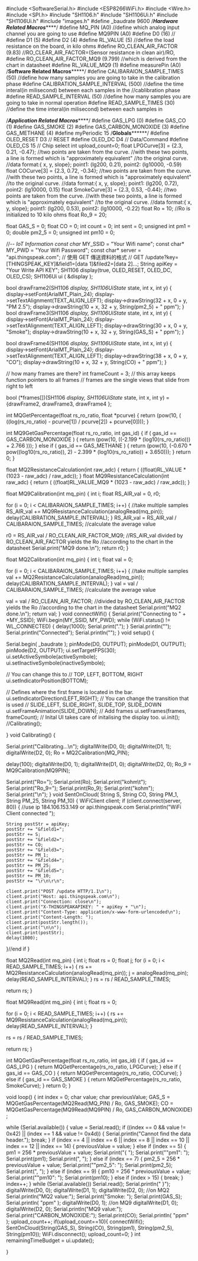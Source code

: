 #include <SoftwareSerial.h>
#include <ESP8266WiFi.h>
#include <Wire.h>
#include <SPI.h>
#include "SH1106.h"
#include "SH1106Ui.h"
#include "SH1106Ui.h"
#include "images.h"
#define _baudrate   9600
/*********Hardware Related Macros*************/
#define         MQ_PIN                       (A0)     //define which analog input channel you are going to use
#define         MQ9PIN                       (A0)
#define         D0                           (16) //
#define         D1                           (5)
#define         D2                           (4)
#define         RL_VALUE                     (5)     //define the load resistance on the board, in kilo ohms
#define         RO_CLEAN_AIR_FACTOR          (9.83)  //RO_CLEAR_AIR_FACTOR=(Sensor resistance in clean air)/RO,
#define         RO_CLEAN_AIR_FACTOR_MQ9      (9.799)                                                     //which is derived from the chart in datasheet
#define         RL_VALUE_MQ9                 (1)
#define         measurePin                  (A0)
/********Software Related Macros*************/
#define         CALIBARAION_SAMPLE_TIMES     (50)    //define how many samples you are going to take in the calibration phase
#define         CALIBRATION_SAMPLE_INTERVAL  (500)   //define the time interal(in milisecond) between each samples in the
//cablibration phase
#define         READ_SAMPLE_INTERVAL         (50)    //define how many samples you are going to take in normal operation
#define         READ_SAMPLE_TIMES            (30)     //define the time interal(in milisecond) between each samples in 

/*******Application Related Macros***********/
#define         GAS_LPG                      (0)
#define         GAS_CO                       (1)
#define         GAS_SMOKE                    (2)
#define         GAS_CARBON_MONOXIDE          (3)
#define         GAS_METHANE                  (4)
#define         myPeriodic                    15
/**********Globals****************/
#define OLED_RESET  D3   // RESET
#define OLED_DC     D4   // Data/Command
#define OLED_CS     15   // Chip select
int upload_count=0;
float           LPGCurve[3]  =  {2.3, 0.21, -0.47}; //two points are taken from the curve.
//with these two points, a line is formed which is "approximately equivalent"
//to the original curve.
//data format:{ x, y, slope}; point1: (lg200, 0.21), point2: (lg10000, -0.59)
float           COCurve[3]  =  {2.3, 0.72, -0.34};  //two points are taken from the curve.
//with these two points, a line is formed which is "approximately equivalent"
//to the original curve.
//data format:{ x, y, slope}; point1: (lg200, 0.72), point2: (lg10000,  0.15)
float           SmokeCurve[3] = {2.3, 0.53, -0.44}; //two points are taken from the curve.
//with these two points, a line is formed which is "approximately equivalent"
//to the original curve.
//data format:{ x, y, slope}; point1: (lg200, 0.53), point2: (lg10000,  -0.22)
float           Ro           =  10;                 //Ro is initialized to 10 kilo ohms
float           Ro_9         =  20;

float GAS_S = 0;      float CO = 0;
int count = 0;
int sent = 0;
unsigned int pm1 = 0;
double pm2_5 = 0;
unsigned int pm10 = 0;

//*-- IoT Information
const char* MY_SSID = "Your Wifi name";
const char* MY_PWD = "Your Wifi Password";
const char* server = "api.thingspeak.com";
// 使用 GET 傳送資料的格式
// GET /update?key=[THINGSPEAK_KEY]&field1=[data 1]&filed2=[data 2]...;
String apiKey = "Your Write API KEY";
SH1106 display(true, OLED_RESET, OLED_DC, OLED_CS);
SH1106Ui ui     ( &display );

bool drawFrame2(SH1106 *display, SH1106UiState* state, int x, int y) {
  display->setFont(ArialMT_Plain_24);
  display->setTextAlignment(TEXT_ALIGN_LEFT);
  display->drawString(32 + x, 0 + y, "PM 2.5");
  display->drawString(10 + x, 32 + y, String(pm2_5) + "  ppm");
}
bool drawFrame3(SH1106 *display, SH1106UiState* state, int x, int y) {
  display->setFont(ArialMT_Plain_24);
  display->setTextAlignment(TEXT_ALIGN_LEFT);
  display->drawString(30 + x, 0 + y, "Smoke");
  display->drawString(10 + x, 32 + y, String(GAS_S) + "  ppm");
}

bool drawFrame4(SH1106 *display, SH1106UiState* state, int x, int y) {
  display->setFont(ArialMT_Plain_24);
  display->setTextAlignment(TEXT_ALIGN_LEFT);
  display->drawString(38 + x, 0 + y, "CO");
  display->drawString(10 + x, 32 + y, String(CO) + "  ppm");
}

// how many frames are there?
int frameCount = 3;
// this array keeps function pointers to all frames
// frames are the single views that slide from right to left

bool (*frames[])(SH1106 *display, SH1106UiState* state, int x, int y) = {drawFrame2, drawFrame3, drawFrame4 };

int  MQGetPercentage(float rs_ro_ratio, float *pcurve)
{
  return (pow(10, ( ((log(rs_ro_ratio) - pcurve[1]) / pcurve[2]) + pcurve[0])));
}

int MQ9GetGasPercentage(float rs_ro_ratio, int gas_id)
{
  if ( gas_id == GAS_CARBON_MONOXIDE ) {
    return (pow(10, ((-2.199 * (log10(rs_ro_ratio))) + 2.766 )));
  } else if ( gas_id == GAS_METHANE ) {
    return (pow(10, (-0.670 * pow((log10(rs_ro_ratio)), 2) - 2.399 * (log10(rs_ro_ratio)) + 3.650)));
  }
  return 0;
}

float MQ2ResistanceCalculation(int raw_adc)
{
  return ( ((float)RL_VALUE * (1023 - raw_adc) / raw_adc));
}
float MQ9ResistanceCalculation(int raw_adc)
{
  return ( ((float)RL_VALUE_MQ9 * (1023 - raw_adc) / raw_adc));
}

float MQ9Calibration(int mq_pin)
{
  int i;
  float RS_AIR_val = 0, r0;

  for (i = 0; i < CALIBARAION_SAMPLE_TIMES; i++) {               //take multiple samples
    RS_AIR_val += MQ9ResistanceCalculation(analogRead(mq_pin));
    delay(CALIBRATION_SAMPLE_INTERVAL);
  }
  RS_AIR_val = RS_AIR_val / CALIBARAION_SAMPLE_TIMES;            //calculate the average value

  r0 = RS_AIR_val / RO_CLEAN_AIR_FACTOR_MQ9;                    //RS_AIR_val divided by RO_CLEAN_AIR_FACTOR yields the Ro
  //according to the chart in the datasheet
  Serial.print("MQ9 done.\n");
  return r0;
}

float MQ2Calibration(int mq_pin)
{
  int i;
  float val = 0;

  for (i = 0; i < CALIBARAION_SAMPLE_TIMES; i++) {      //take multiple samples
    val += MQ2ResistanceCalculation(analogRead(mq_pin));
    delay(CALIBRATION_SAMPLE_INTERVAL);
  }
  val = val / CALIBARAION_SAMPLE_TIMES;                 //calculate the average value

  val = val / RO_CLEAN_AIR_FACTOR;                      //divided by RO_CLEAN_AIR_FACTOR yields the Ro
  //according to the chart in the datasheet
  Serial.print("MQ2 done.\n");
  return val;
}
void connectWifi()
{
  Serial.print("Connecting to " + *MY_SSID);
  WiFi.begin(MY_SSID, MY_PWD);
  while (WiFi.status() != WL_CONNECTED) {
    delay(1000);
    Serial.print(".");
  }
  Serial.println("");
  Serial.println("Connected");
  Serial.println("");
}
void setup() {

  Serial.begin( _baudrate );
  pinMode(D0, OUTPUT);
  pinMode(D1, OUTPUT);
  pinMode(D2, OUTPUT);
  ui.setTargetFPS(30);
  ui.setActiveSymbole(activeSymbole);
  ui.setInactiveSymbole(inactiveSymbole);

  // You can change this to
  // TOP, LEFT, BOTTOM, RIGHT
  ui.setIndicatorPosition(BOTTOM);

  // Defines where the first frame is located in the bar.
  ui.setIndicatorDirection(LEFT_RIGHT);
  // You can change the transition that is used
  // SLIDE_LEFT, SLIDE_RIGHT, SLIDE_TOP, SLIDE_DOWN
  ui.setFrameAnimation(SLIDE_DOWN);
  // Add frames
  ui.setFrames(frames, frameCount);
  // Inital UI takes care of initalising the display too.
  ui.init();
  //Calibrating();

}
void Calibrating() {

  Serial.print("Calibrating...\n");
  digitalWrite(D0, 0);
  digitalWrite(D1, 1);
  digitalWrite(D2, 0);
  Ro = MQ2Calibration(MQ_PIN);

  delay(100);
  digitalWrite(D0, 1);
  digitalWrite(D1, 0);
  digitalWrite(D2, 0);
  Ro_9 = MQ9Calibration(MQ9PIN);

  Serial.print("Ro=");
  Serial.print(Ro);
  Serial.print("kohm\t");
  Serial.print("Ro_9=");
  Serial.print(Ro_9);
  Serial.print("kohm");
  Serial.print("\n");
}
void SentOnCloud( String S, String CO, String PM_1, String PM_25, String PM_10)
{
  WiFiClient client;
  if (client.connect(server, 80))
  { //use ip 184.106.153.149 or api.thingspeak.com
    Serial.println("WiFi Client connected ");

    String postStr = apiKey;
    postStr += "&field1=";
    postStr += S;
    postStr += "&field2=";
    postStr += CO;
    postStr += "&field3=";
    postStr += PM_1;
    postStr += "&field4=";
    postStr += PM_25;
    postStr += "&field5=";
    postStr += PM_10;
    postStr += "\r\n\r\n";

    client.print("POST /update HTTP/1.1\n");
    client.print("Host: api.thingspeak.com\n");
    client.print("Connection: close\n");
    client.print("X-THINGSPEAKAPIKEY: " + apiKey + "\n");
    client.print("Content-Type: application/x-www-form-urlencoded\n");
    client.print("Content-Length: ");
    client.print(postStr.length());
    client.print("\n\n");
    client.print(postStr);
    delay(1000);

  }//end if
}

float MQ2Read(int mq_pin)
{
  int i;
  float rs = 0;
  float j;
  for (i = 0; i < READ_SAMPLE_TIMES; i++) {
    rs += MQ2ResistanceCalculation(analogRead(mq_pin));
    j = analogRead(mq_pin);
    delay(READ_SAMPLE_INTERVAL);
  }
  rs = rs / READ_SAMPLE_TIMES;

  return rs;
}

float MQ9Read(int mq_pin)
{
  int i;
  float rs = 0;

  for (i = 0; i < READ_SAMPLE_TIMES; i++) {
    rs += MQ9ResistanceCalculation(analogRead(mq_pin));
    delay(READ_SAMPLE_INTERVAL);
  }

  rs = rs / READ_SAMPLE_TIMES;

  return rs;
}

int MQGetGasPercentage(float rs_ro_ratio, int gas_id)
{
  if ( gas_id == GAS_LPG ) {
    return MQGetPercentage(rs_ro_ratio, LPGCurve);
  } else if ( gas_id == GAS_CO ) {
    return MQGetPercentage(rs_ro_ratio, COCurve);
  } else if ( gas_id == GAS_SMOKE ) {
    return MQGetPercentage(rs_ro_ratio, SmokeCurve);
  }
  return 0;
}

void loop() {
  int index = 0;
  char value;
  char previousValue;
  GAS_S = MQGetGasPercentage(MQ2Read(MQ_PIN) / Ro, GAS_SMOKE);
  CO = MQGetGasPercentage(MQ9Read(MQ9PIN) / Ro, GAS_CARBON_MONOXIDE) ;

  while (Serial.available()) {
    value = Serial.read();
    if ((index == 0 && value != 0x42) || (index == 1 && value != 0x4d)) {
      Serial.println("Cannot find the data header.");
      break;
    }
    if (index == 4 || index == 6 || index == 8 || index == 10 || index == 12 || index == 14) {
      previousValue = value;
    }
    else if (index == 5) {
      pm1 = 256 * previousValue + value;
      Serial.print("{ ");
      Serial.print("\"pm1\": ");
      Serial.print(pm1);
      Serial.print(", ");
    }
    else if (index == 7) {
      pm2_5 = 256 * previousValue + value;
      Serial.print("\"pm2_5\": ");
      Serial.print(pm2_5);
      Serial.print(", ");
    }
    else if (index == 9) {
      pm10 = 256 * previousValue + value;
      Serial.print("\"pm10\": ");
      Serial.print(pm10);
    } else if (index > 15) {
      break;
    }
    index++;
  }
  while (Serial.available()) Serial.read();
  Serial.println(" }");
  digitalWrite(D0, 0);
  digitalWrite(D1, 1);
  digitalWrite(D2, 0);  //on  MQ2
  Serial.println("MQ2 value:");
  Serial.print("Smoke: ");  Serial.print(GAS_S);   Serial.println( "ppm" );
  digitalWrite(D0, 1);  //on MQ9
  digitalWrite(D1, 0);
  digitalWrite(D2, 0);
  Serial.println("MQ9 value:");
  Serial.print("CARBON_MONOXIDE:");  Serial.print(CO);  Serial.println( "ppm" );
  upload_count++;
  if(upload_count==10){
  connectWifi();
  SentOnCloud(String(GAS_S), String(CO), String(pm1), String(pm2_5), String(pm10));
  WiFi.disconnect();
  upload_count=0;
  }
  int remainingTimeBudget = ui.update();
 
}
